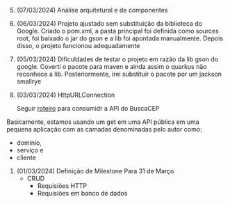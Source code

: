 
5. (07/03/2024) Análise arquitetural e de componentes

4. (06/03/2024) Projeto ajustado sem substituição da biblioteca do Google. Criado o pom.xml, a pasta principal foi definida como sources root, foi baixado o jar do gson e a lib foi apontada manualmente. Depois disso, o projeto funcionou adequadamente

3. (05/03/2024)
   Dificuldades de testar o projeto em razão da lib gson do google. Coverti o pacote para maven e ainda assim o quarkus não reconhece a lib. Posteriormente, irei substituir o pacote por um jackson smallrye

2. (03/03/2024) HttpURLConnection

   Seguir [roteiro](https://arthur-almeida.medium.com/consumindo-uma-api-de-maneira-simples-com-java-2a386010e4b9) para consumidr a API do BuscaCEP

Basicamente, estamos usando um get em uma API pública em uma pequena aplicação com as camadas denominadas pelo autor como:  
* domínio,
* serviço e
* cliente


1. (01/03/2024) Definição de Milestone
   Para 31 de Março
   - CRUD
     - Requisiões HTTP
     - Requisiões em banco de dados 
